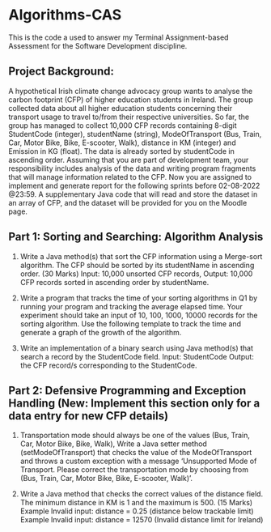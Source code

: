 # Algorithms-CAS
This is the code a used to answer my Terminal Assignment-based Assessment for the Software Development discipline.

## Project Background:
A hypothetical Irish climate change advocacy group wants to analyse the carbon footprint (CFP) of higher education students in Ireland. The group collected data about all higher education students concerning their transport usage to travel to/from their respective universities. So far, the group has managed to collect 10,000 CFP records containing 8-digit StudentCode (integer), studentName (string), ModeOfTransport (Bus, Train, Car, Motor Bike, Bike, E-scooter, Walk), distance in KM (integer) and Emission in KG (float). The data is already sorted by studentCode in ascending order.
Assuming that you are part of development team, your responsibility includes analysis of the data and writing program fragments that will manage information related to the CFP. Now you are assigned to implement and generate report for the following sprints before 02-08-2022 @23:59. A supplementary Java code that will read and store the dataset in an array of CFP, and the dataset will be provided for you on the Moodle page.

## Part 1: Sorting and Searching: Algorithm Analysis
1. Write a Java method(s) that sort the CFP information using a Merge-sort algorithm. The CFP should be sorted by its studentName in ascending order. (30 Marks)
  Input: 10,000 unsorted CFP records,
  Output: 10,000 CFP records sorted in ascending order by studentName.

2. Write a program that tracks the time of your sorting algorithms in Q1 by running your program and tracking the average elapsed time. Your experiment should take an input of 10, 100, 1000, 10000 records for the sorting algorithm. Use the following template to track the time and generate a graph of the growth of the algorithm. 

3. Write an implementation of a binary search using Java method(s) that search a record by the
StudentCode field.
  Input: StudentCode
  Output: the CFP record/s corresponding to the StudentCode.

## Part 2: Defensive Programming and Exception Handling (New: Implement this section only for a data entry for new CFP details)
1. Transportation mode should always be one of the values (Bus, Train, Car, Motor Bike, Bike, Walk), Write a Java setter method (setModeOfTransport) that checks the value of the ModeOfTransport and throws a custom exception with a message ‘Unsupported Mode of Transport. Please correct the transportation mode by choosing from (Bus, Train, Car, Motor Bike, Bike, E-scooter, Walk)’.

2. Write a Java method that checks the correct values of the distance field. The minimum distance in KM is 1 and the maximum is 500. (15 Marks)
  Example Invalid input: distance = 0.25 (distance below trackable limit)
  Example Invalid input: distance = 12570 (Invalid distance limit for Ireland)
